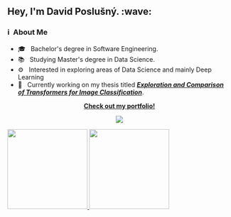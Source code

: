 <h2> Hey, I'm David Poslušný. :wave:</h2>

<h3> ℹ️ &nbsp;About Me </h3>

- 🎓 &nbsp; Bachelor's degree in Software Engineering.
- 📚 &nbsp; Studying Master's degree in Data Science.
- ⚙ &nbsp; Interested in exploring areas of Data Science and mainly Deep Learning
- 📝 &nbsp; Currently working on my thesis titled [***Exploration and Comparison of Transformers for Image Classification***](https://github.com/itsDaiton/masters-thesis).

<p align="center">
  <a href="https://davidposlusny.onrender.com/">
      <b>Check out my portfolio!</b>
  </a>
</p>

<p align="center">
  <img src="https://github.com/user-attachments/assets/3081e592-a874-42de-9172-16f3975d9e60"/>
</p>


<a href="https://github.com/itsDaiton">
  <img height="180em" src="https://github-readme-stats.vercel.app/api?username=itsDaiton&theme=buefy&show_icons=true" />
  <img height="180em" src="https://github-readme-stats.vercel.app/api/top-langs/?username=itsDaiton&theme=buefy&layout=compact" />
</a>

<br/>
